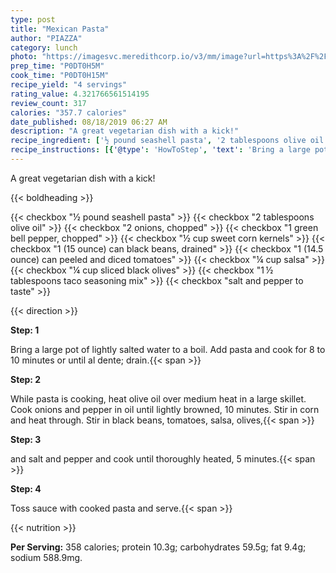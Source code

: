 ```yaml
---
type: post
title: "Mexican Pasta"
author: "PIAZZA"
category: lunch
photo: "https://imagesvc.meredithcorp.io/v3/mm/image?url=https%3A%2F%2Fimages.media-allrecipes.com%2Fuserphotos%2F3656833.jpg"
prep_time: "P0DT0H5M"
cook_time: "P0DT0H15M"
recipe_yield: "4 servings"
rating_value: 4.321766561514195
review_count: 317
calories: "357.7 calories"
date_published: 08/18/2019 06:27 AM
description: "A great vegetarian dish with a kick!"
recipe_ingredient: ['½ pound seashell pasta', '2 tablespoons olive oil', '2 onions, chopped', '1 green bell pepper, chopped', '½ cup sweet corn kernels', '1 (15 ounce) can black beans, drained', '1 (14.5 ounce) can peeled and diced tomatoes', '¼ cup salsa', '¼ cup sliced black olives', '1\u2009½ tablespoons taco seasoning mix', 'salt and pepper to taste']
recipe_instructions: [{'@type': 'HowToStep', 'text': 'Bring a large pot of lightly salted water to a boil. Add pasta and cook for 8 to 10 minutes or until al dente; drain.\n'}, {'@type': 'HowToStep', 'text': 'While pasta is cooking, heat olive oil over medium heat in a large skillet.  Cook onions and pepper in oil until lightly browned, 10 minutes.  Stir in corn and heat through.  Stir in black beans, tomatoes, salsa, olives, taco seasoning and salt and pepper and cook until thoroughly heated, 5 minutes.\n'}, {'@type': 'HowToStep', 'text': 'Toss sauce with cooked pasta and serve.\n'}]
---
```


A great vegetarian dish with a kick! 

{{< boldheading >}}

{{< checkbox "½ pound seashell pasta" >}}
{{< checkbox "2 tablespoons olive oil" >}}
{{< checkbox "2  onions, chopped" >}}
{{< checkbox "1  green bell pepper, chopped" >}}
{{< checkbox "½ cup sweet corn kernels" >}}
{{< checkbox "1 (15 ounce) can black beans, drained" >}}
{{< checkbox "1 (14.5 ounce) can peeled and diced tomatoes" >}}
{{< checkbox "¼ cup salsa" >}}
{{< checkbox "¼ cup sliced black olives" >}}
{{< checkbox "1 ½ tablespoons taco seasoning mix" >}}
{{< checkbox "salt and pepper to taste" >}}


{{< direction >}}

**Step: 1**

Bring a large pot of lightly salted water to a boil. Add pasta and cook for 8 to 10 minutes or until al dente; drain.{{< span >}}

**Step: 2**

While pasta is cooking, heat olive oil over medium heat in a large skillet.  Cook onions and pepper in oil until lightly browned, 10 minutes.  Stir in corn and heat through.  Stir in black beans, tomatoes, salsa, olives,{{< span >}}

**Step: 3**

and salt and pepper and cook until thoroughly heated, 5 minutes.{{< span >}}

**Step: 4**

Toss sauce with cooked pasta and serve.{{< span >}}

{{< nutrition >}}

**Per Serving:** 358 calories; protein 10.3g; carbohydrates 59.5g; fat 9.4g; sodium 588.9mg.